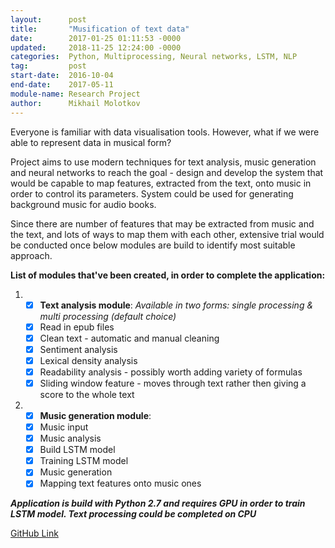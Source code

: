 ```yaml
---
layout:      post
title:       "Musification of text data"
date:        2017-01-25 01:11:53 -0000
updated:     2018-11-25 12:24:00 -0000
categories:  Python, Multiprocessing, Neural networks, LSTM, NLP
tag:         post
start-date:  2016-10-04
end-date:    2017-05-11
module-name: Research Project
author:      Mikhail Molotkov
---
```


Everyone is familiar with data visualisation tools. However, what if we were able to represent data in musical form?

Project aims to use modern techniques for text analysis, music generation and neural networks to reach the goal - design and develop the system
that would be capable to map features, extracted from the text, onto music in order to control its parameters. System could be used for generating background music for audio books.


Since there are number of features that may be extracted from music and the text, and lots of ways to map them with each other,
extensive trial would be conducted once below modules are build to identify most suitable approach.


**List of modules that've been created, in order to complete the application:**

1. - [x] **Text analysis module**: _Available in two forms: single processing & multi processing (default choice)_
   - [x] Read in epub files
   - [x] Clean text - automatic and manual cleaning
   - [x] Sentiment analysis
   - [x] Lexical density analysis
   - [x] Readability analysis - possibly worth adding variety of formulas
   - [x] Sliding window feature - moves through text rather then giving a score to the whole text

2. - [x] **Music generation module**:
   - [x] Music input
   - [x] Music analysis
   - [x] Build LSTM model
   - [x] Training LSTM model
   - [x] Music generation
   - [x] Mapping text features onto music ones

**_Application is build with Python 2.7 and requires GPU in order to train LSTM model. Text processing could be completed on CPU_**


[GitHub Link][link-to]

[link-to]: https://github.com/MikhailMS/text_musification

